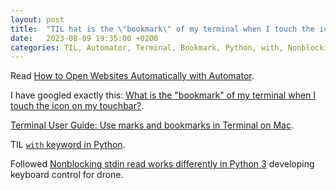 ```yaml
---
layout: post
title:  "TIL hat is the \"bookmark\" of my terminal when I touch the icon on my touchbar"
date:   2023-08-09 19:35:00 +0200
categories: TIL, Automator, Terminal, Bookmark, Python, with, Nonblocking stdin read
---
```

Read [How to Open Websites Automatically with Automator](https://www.hongkiat.com/blog/auto-open-websites-automator/).

I have googled exactly this: [What is the "bookmark" of my terminal when I touch the icon on my touchbar?](https://superuser.com/questions/1158816/what-is-the-bookmark-of-my-terminal-when-i-touch-the-icon-on-my-touchbar).

[Terminal User Guide: Use marks and bookmarks in Terminal on Mac](https://support.apple.com/en-ie/guide/terminal/trml135fbc26/mac).

TIL [`with` keyword in Python](https://www.geeksforgeeks.org/with-statement-in-python/).

Followed [Nonblocking stdin read works differently in Python 3](https://ballingt.com/nonblocking-stdin-in-python-3/) developing keyboard control for drone.
